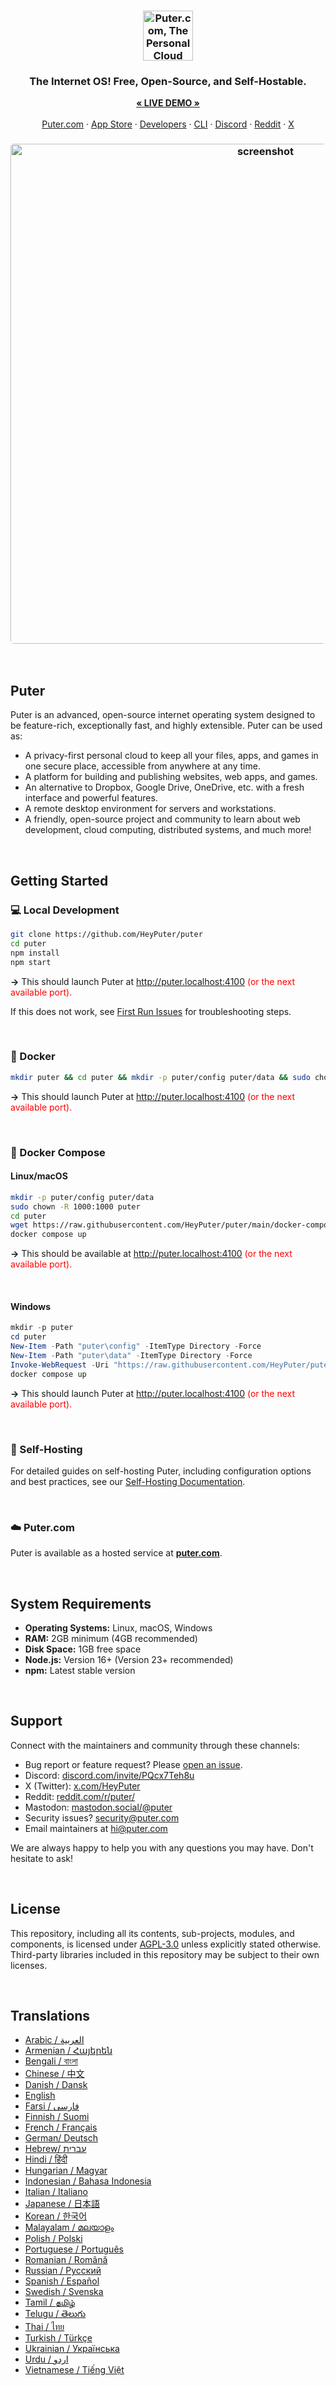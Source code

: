 <h3 align="center"><img width="80" alt="Puter.com, The Personal Cloud Computer: All your files, apps, and games in one place accessible from anywhere at any time." src="https://assets.puter.site/puter-logo.png"></h3>

<h3 align="center">The Internet OS! Free, Open-Source, and Self-Hostable.</h3>

<p align="center">
    <a href="https://puter.com/?ref=github.com"><strong>« LIVE DEMO »</strong></a>
    <br />
    <br />
    <a href="https://puter.com/?ref=github.com">Puter.com</a>
    ·
    <a href="https://puter.com/app/app-center">App Store</a>
    ·
    <a href="https://developer.puter.com" target="_blank">Developers</a>
    ·
    <a href="https://github.com/heyputer/puter-cli" target="_blank">CLI</a>
    ·
    <a href="https://discord.com/invite/PQcx7Teh8u">Discord</a>
    ·
    <a href="https://reddit.com/r/puter">Reddit</a>
    ·
    <a href="https://twitter.com/HeyPuter">X</a>
</p>

<h3 align="center"><img width="800" style="border-radius:5px;" alt="screenshot" src="https://assets.puter.site/puter.com-screenshot-3.webp"></h3>

<br/>

## Puter

Puter is an advanced, open-source internet operating system designed to be feature-rich, exceptionally fast, and highly extensible. Puter can be used as:

- A privacy-first personal cloud to keep all your files, apps, and games in one secure place, accessible from anywhere at any time.
- A platform for building and publishing websites, web apps, and games.
- An alternative to Dropbox, Google Drive, OneDrive, etc. with a fresh interface and powerful features.
- A remote desktop environment for servers and workstations.
- A friendly, open-source project and community to learn about web development, cloud computing, distributed systems, and much more!

<br/>

## Getting Started

### 💻 Local Development

```bash
git clone https://github.com/HeyPuter/puter
cd puter
npm install
npm start
```
**→** This should launch Puter at 
<font color="red"> http://puter.localhost:4100 (or the next available port). </font>



If this does not work, see [First Run Issues](./doc/self-hosters/first-run-issues.md) for
troubleshooting steps.

<br/>

### 🐳 Docker

```bash
mkdir puter && cd puter && mkdir -p puter/config puter/data && sudo chown -R 1000:1000 puter && docker run --rm -p 4100:4100 -v `pwd`/puter/config:/etc/puter -v `pwd`/puter/data:/var/puter  ghcr.io/heyputer/puter
```
**→** This should launch Puter at 
<font color="red"> http://puter.localhost:4100 (or the next available port). </font>

<br/>

### 🐙 Docker Compose

#### Linux/macOS

```bash
mkdir -p puter/config puter/data
sudo chown -R 1000:1000 puter
cd puter
wget https://raw.githubusercontent.com/HeyPuter/puter/main/docker-compose.yml
docker compose up
```
**→** This should be available at 
<font color="red"> http://puter.localhost:4100 (or the next available port). </font>

<br/>

#### Windows

```powershell
mkdir -p puter
cd puter
New-Item -Path "puter\config" -ItemType Directory -Force
New-Item -Path "puter\data" -ItemType Directory -Force
Invoke-WebRequest -Uri "https://raw.githubusercontent.com/HeyPuter/puter/main/docker-compose.yml" -OutFile "docker-compose.yml"
docker compose up
```
**→** This should launch Puter at 
<font color="red"> http://puter.localhost:4100 (or the next available port). </font>

<br/>

### 🚀 Self-Hosting

For detailed guides on self-hosting Puter, including configuration options and best practices, see our [Self-Hosting Documentation](https://github.com/HeyPuter/puter/blob/main/doc/self-hosters/instructions.md).

<br/>

### ☁️ Puter.com

Puter is available as a hosted service at [**puter.com**](https://puter.com).

<br/>

## System Requirements

- **Operating Systems:** Linux, macOS, Windows
- **RAM:** 2GB minimum (4GB recommended)
- **Disk Space:** 1GB free space
- **Node.js:** Version 16+ (Version 23+ recommended)
- **npm:** Latest stable version

<br/>

## Support

Connect with the maintainers and community through these channels:

- Bug report or feature request? Please [open an issue](https://github.com/HeyPuter/puter/issues/new/choose).
- Discord: [discord.com/invite/PQcx7Teh8u](https://discord.com/invite/PQcx7Teh8u)
- X (Twitter): [x.com/HeyPuter](https://x.com/HeyPuter)
- Reddit: [reddit.com/r/puter/](https://www.reddit.com/r/puter/)
- Mastodon: [mastodon.social/@puter](https://mastodon.social/@puter)
- Security issues? [security@puter.com](mailto:security@puter.com)
- Email maintainers at [hi@puter.com](mailto:hi@puter.com)

We are always happy to help you with any questions you may have. Don't hesitate to ask!

<br/>

## License

This repository, including all its contents, sub-projects, modules, and components, is licensed under [AGPL-3.0](https://github.com/HeyPuter/puter/blob/main/LICENSE.txt) unless explicitly stated otherwise. Third-party libraries included in this repository may be subject to their own licenses.

<br/>

## Translations

- [Arabic / العربية](https://github.com/HeyPuter/puter/blob/main/doc/i18n/README.ar.md)
- [Armenian / Հայերեն](https://github.com/HeyPuter/puter/blob/main/doc/i18n/README.hy.md)
- [Bengali / বাংলা](https://github.com/HeyPuter/puter/blob/main/doc/i18n/README.bn.md)
- [Chinese / 中文](https://github.com/HeyPuter/puter/blob/main/doc/i18n/README.zh.md)
- [Danish / Dansk](https://github.com/HeyPuter/puter/blob/main/doc/i18n/README.da.md)
- [English](https://github.com/HeyPuter/puter/blob/main/README.md)
- [Farsi / فارسی](https://github.com/HeyPuter/puter/blob/main/doc/i18n/README.fa.md)
- [Finnish / Suomi](https://github.com/HeyPuter/puter/blob/main/doc/i18n/README.fi.md)
- [French / Français](https://github.com/HeyPuter/puter/blob/main/doc/i18n/README.fr.md)
- [German/ Deutsch](https://github.com/HeyPuter/puter/blob/main/doc/i18n/README.de.md)
- [Hebrew/ עברית](https://github.com/HeyPuter/puter/blob/main/doc/i18n/README.he.md)
- [Hindi / हिंदी](https://github.com/HeyPuter/puter/blob/main/doc/i18n/README.hi.md)
- [Hungarian / Magyar](https://github.com/HeyPuter/puter/blob/main/doc/i18n/README.hu.md)
- [Indonesian / Bahasa Indonesia](https://github.com/HeyPuter/puter/blob/main/doc/i18n/README.id.md)
- [Italian / Italiano](https://github.com/HeyPuter/puter/blob/main/doc/i18n/README.it.md)
- [Japanese / 日本語](https://github.com/HeyPuter/puter/blob/main/doc/i18n/README.jp.md)
- [Korean / 한국어](https://github.com/HeyPuter/puter/blob/main/doc/i18n/README.ko.md)
- [Malayalam / മലയാളം](https://github.com/HeyPuter/puter/blob/main/doc/i18n/README.ml.md)
- [Polish / Polski](https://github.com/HeyPuter/puter/blob/main/doc/i18n/README.pl.md)
- [Portuguese / Português](https://github.com/HeyPuter/puter/blob/main/doc/i18n/README.pt.md)
- [Romanian / Română](https://github.com/HeyPuter/puter/blob/main/doc/i18n/README.ro.md)
- [Russian / Русский](https://github.com/HeyPuter/puter/blob/main/doc/i18n/README.ru.md)
- [Spanish / Español](https://github.com/HeyPuter/puter/blob/main/doc/i18n/README.es.md)
- [Swedish / Svenska](https://github.com/HeyPuter/puter/blob/main/doc/i18n/README.sv.md)
- [Tamil / தமிழ்](https://github.com/HeyPuter/puter/blob/main/doc/i18n/README.ta.md)
- [Telugu / తెలుగు](https://github.com/HeyPuter/puter/blob/main/doc/i18n/README.te.md)
- [Thai / ไทย](https://github.com/HeyPuter/puter/blob/main/doc/i18n/README.th.md)
- [Turkish / Türkçe](https://github.com/HeyPuter/puter/blob/main/doc/i18n/README.tr.md)
- [Ukrainian / Українська](https://github.com/HeyPuter/puter/blob/main/doc/i18n/README.ua.md)
- [Urdu / اردو](https://github.com/HeyPuter/puter/blob/main/doc/i18n/README.ur.md)
- [Vietnamese / Tiếng Việt](https://github.com/HeyPuter/puter/blob/main/doc/i18n/README.vi.md)
